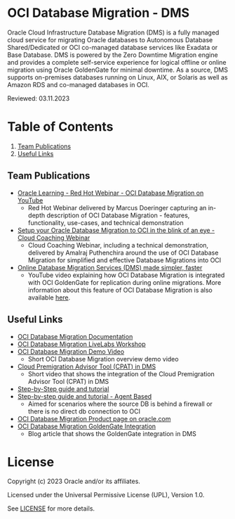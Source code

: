 # OCI Database Migration - DMS
 
Oracle Cloud Infrastructure Database Migration (DMS) is a fully managed cloud service for migrating Oracle databases to Autonomous Database Shared/Dedicated or OCI co-managed database services like Exadata or Base Database. DMS is powered by the Zero Downtime Migration engine and provides a complete self-service experience for logical offline or online migration using Oracle GoldenGate for minimal downtime. As a source, DMS supports on-premises databases running on Linux, AIX, or Solaris as well as Amazon RDS and co-managed databases in OCI.

Reviewed: 03.11.2023
 
# Table of Contents
 
1. [Team Publications](#team-publications)
2. [Useful Links](#useful-links)
 
## Team Publications
 
- [Oracle Learning - Red Hot Webinar - OCI Database Migration on YouTube](https://www.youtube.com/watch?v=oLpah0TlmFE)
    - Red Hot Webinar delivered by Marcus Doeringer capturing an in-depth description of OCI Database Migration - features, functionality, use-cases, and technical demonstration
- [Setup your Oracle Database Migration to OCI in the blink of an eye - Cloud Coaching Webinar](https://www.youtube.com/watch?v=jEJ30lona7g)
    - Cloud Coaching Webinar, including a technical demonstration, delivered by Amalraj Puthenchira around the use of OCI Database Migration for simplified and effective Database Migrations into OCI
- [Online Database Migration Services (DMS) made simpler, faster](https://www.youtube.com/watch?v=iVCZYU5ddBA)
    - YouTube video explaining how OCI Database Migration is integrated with OCI GoldenGate for replication during online migrations. More information about this feature of OCI Database Migration is also available [here](https://blogs.oracle.com/dataintegration/post/oci-database-migration-announces-oci-goldengate-integration).
 
## Useful Links

- [OCI Database Migration Documentation](https://docs.oracle.com/en/cloud/paas/database-migration)
- [OCI Database Migration LiveLabs Workshop](https://apexapps.oracle.com/pls/apex/dbpm/r/livelabs/view-workshop?wid=3326)
- [OCI Database Migration Demo Video](https://www.youtube.com/watch?v=LBCMudosCYI)
    - Short OCI Database Migration overview demo video
- [Cloud Premigration Advisor Tool (CPAT) in DMS](https://www.youtube.com/watch?v=kYUqh4O1Owo)
    - Short video that shows the integration of the Cloud Premigration Advisor Tool (CPAT) in DMS
- [Step-by-Step guide and tutorial](https://www-sites.oracle.com/a/ocom/docs/oci-database-migration-service-end-to-end-online-migration-tutorial.pdf)
- [Step-by-step guide and tutorial - Agent Based](https://www.oracle.com/a/ocom/docs/oci-database-migration-agent-tutorial.pdf)
    - Aimed for scenarios where the source DB is behind a firewall or there is no direct db connection to OCI
- [OCI Database Migration Product page on oracle.com](https://www.oracle.com/cloud/database-migration)
- [OCI Database Migration GoldenGate Integration](https://blogs.oracle.com/dataintegration/post/oci-database-migration-announces-oci-goldengate-integration)
    - Blog article that shows the GoldenGate integration in DMS
 
# License
 
Copyright (c) 2023 Oracle and/or its affiliates.
 
Licensed under the Universal Permissive License (UPL), Version 1.0.
 
See [LICENSE](https://github.com/oracle-devrel/technology-engineering/blob/main/LICENSE) for more details.
